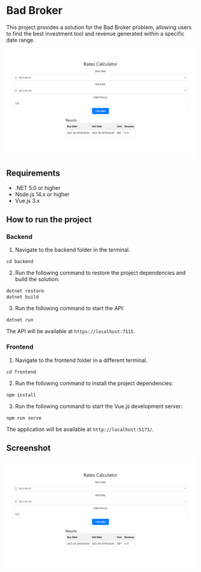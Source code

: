 # Bad Broker

This project provides a solution for the Bad Broker problem, allowing users to find the best investment tool and revenue generated within a specific date range.

![screenshot](./screenshot-frontend.PNG)

## Requirements

- .NET 5.0 or higher
- Node.js 14.x or higher
- Vue.js 3.x

## How to run the project

### Backend

1. Navigate to the backend folder in the terminal.
```
cd backend
```

2. Run the following command to restore the project dependencies and build the solution:
```
dotnet restore
dotnet build
```
3. Run the following command to start the API:
```
dotnet run
```

The API will be available at `https://localhost:7115`.

### Frontend

1. Navigate to the frontend folder in a different terminal.
```
cd frontend
```
2. Run the following command to install the project dependencies:
```
npm install
```

3. Run the following command to start the Vue.js development server:
```
npm run serve
```

The application will be available at `http://localhost:5173/`.

## Screenshot

![Bad Broker Screenshot](./screenshot-frontend.PNG)

